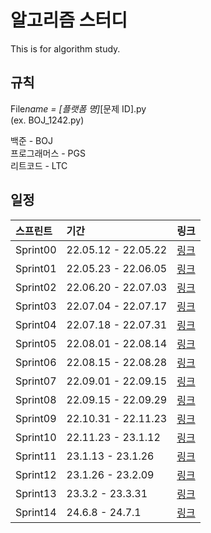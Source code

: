 # 알고리즘 스터디

This is for algorithm study.

## 규칙

File*name = [플랫폼 명]*[문제 ID].py  
(ex. BOJ_1242.py)

백준 - BOJ  
프로그래머스 - PGS  
리트코드 - LTC

## 일정

| <b>스프린트</b> | <b>기간</b>         | <b>링크</b>                                                           |
| :-------------- | :------------------ | :-------------------------------------------------------------------- |
| Sprint00        | 22.05.12 - 22.05.22 | [링크](https://github.com/SunghunKim98/Algorithm_Study/wiki/Sprint00) |
| Sprint01        | 22.05.23 - 22.06.05 | [링크](https://github.com/SunghunKim98/Algorithm_Study/wiki/Sprint01) |
| Sprint02        | 22.06.20 - 22.07.03 | [링크](https://github.com/SunghunKim98/Algorithm_Study/wiki/Sprint02) |
| Sprint03        | 22.07.04 - 22.07.17 | [링크](https://github.com/SunghunKim98/Algorithm_Study/wiki/Sprint03) |
| Sprint04        | 22.07.18 - 22.07.31 | [링크](https://github.com/SunghunKim98/Algorithm_Study/wiki/Sprint04) |
| Sprint05        | 22.08.01 - 22.08.14 | [링크](https://github.com/SunghunKim98/Algorithm_Study/wiki/Sprint05) |
| Sprint06        | 22.08.15 - 22.08.28 | [링크](https://github.com/SunghunKim98/Algorithm_Study/wiki/Sprint06) |
| Sprint07        | 22.09.01 - 22.09.15 | [링크](https://github.com/SunghunKim98/Algorithm_Study/wiki/Sprint07) |
| Sprint08        | 22.09.15 - 22.09.29 | [링크](https://github.com/SunghunKim98/Algorithm_Study/wiki/Sprint08) |
| Sprint09        | 22.10.31 - 22.11.23 | [링크](https://github.com/SunghunKim98/Algorithm_Study/wiki/Sprint09) |
| Sprint10        | 22.11.23 - 23.1.12  | [링크](https://github.com/SunghunKim98/Algorithm_Study/wiki/Sprint10) |
| Sprint11        | 23.1.13 - 23.1.26   | [링크](https://github.com/SunghunKim98/Algorithm_Study/wiki/Sprint11) |
| Sprint12        | 23.1.26 - 23.2.09   | [링크](https://github.com/SunghunKim98/Algorithm_Study/wiki/Sprint12) |
| Sprint13        | 23.3.2 - 23.3.31   | [링크](https://github.com/eovywjr1/Algorithm_Study/wiki/sprint13) |
| Sprint14        | 24.6.8 - 24.7.1   | [링크](https://github.com/eovywjr1/Algorithm_Study/wiki/sprint14) |
